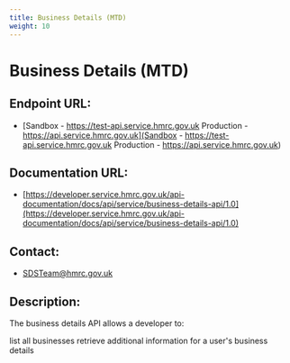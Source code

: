 ```yaml
---
title: Business Details (MTD)
weight: 10
---
```


# Business Details (MTD)

## Endpoint URL:
 - [Sandbox - https://test-api.service.hmrc.gov.uk 
Production - https://api.service.hmrc.gov.uk](Sandbox - https://test-api.service.hmrc.gov.uk 
Production - https://api.service.hmrc.gov.uk)

## Documentation URL:
 - [https://developer.service.hmrc.gov.uk/api-documentation/docs/api/service/business-details-api/1.0](https://developer.service.hmrc.gov.uk/api-documentation/docs/api/service/business-details-api/1.0)

## Contact:
 - [SDSTeam@hmrc.gov.uk](mailto:SDSTeam@hmrc.gov.uk)

## Description:
The business details API allows a developer to:

list all businesses
retrieve additional information for a user's business details

